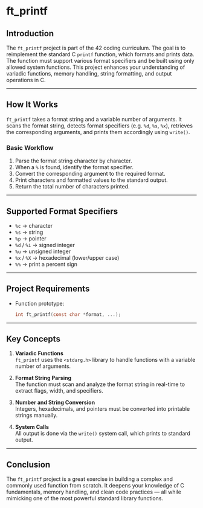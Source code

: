 # ft_printf

## Introduction

The `ft_printf` project is part of the 42 coding curriculum. The goal is to reimplement the standard C `printf` function, which formats and prints data. The function must support various format specifiers and be built using only allowed system functions. This project enhances your understanding of variadic functions, memory handling, string formatting, and output operations in C.

---

## How It Works

`ft_printf` takes a format string and a variable number of arguments. It scans the format string, detects format specifiers (e.g. `%d`, `%s`, `%x`), retrieves the corresponding arguments, and prints them accordingly using `write()`.

### Basic Workflow

1. Parse the format string character by character.
2. When a `%` is found, identify the format specifier.
3. Convert the corresponding argument to the required format.
4. Print characters and formatted values to the standard output.
5. Return the total number of characters printed.

---

## Supported Format Specifiers

- `%c` → character  
- `%s` → string  
- `%p` → pointer  
- `%d` / `%i` → signed integer  
- `%u` → unsigned integer  
- `%x` / `%X` → hexadecimal (lower/upper case)  
- `%%` → print a percent sign  

---

## Project Requirements

- Function prototype:  
  ```c
  int ft_printf(const char *format, ...);
  ```

---

## Key Concepts

1. **Variadic Functions**  
   `ft_printf` uses the `<stdarg.h>` library to handle functions with a variable number of arguments.

2. **Format String Parsing**  
   The function must scan and analyze the format string in real-time to extract flags, width, and specifiers.

3. **Number and String Conversion**  
   Integers, hexadecimals, and pointers must be converted into printable strings manually.

4. **System Calls**  
   All output is done via the `write()` system call, which prints to standard output.

---

## Conclusion

The `ft_printf` project is a great exercise in building a complex and commonly used function from scratch. It deepens your knowledge of C fundamentals, memory handling, and clean code practices — all while mimicking one of the most powerful standard library functions.
